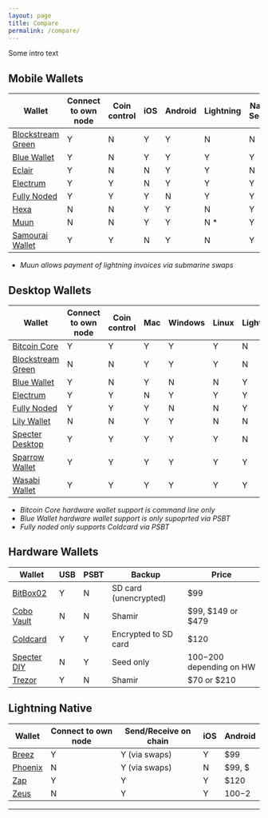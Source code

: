 ```yaml
---
layout: page
title: Compare
permalink: /compare/
---
```


Some intro text

## Mobile Wallets

| Wallet                                                                     | Connect to own node  | Coin control | iOS | Android | Lightning | Native Segwit | Tor |
|----------------------------------------------------------------------------|----------------------|--------------|-----|---------|-----------|---------------|-----|
| [Blockstream Green](https://bitcoinwallet.guide/mobile/#blockstream-green) |   Y                  |  N           |  Y  |   Y     |      N    |    N          |  Y  |
| [Blue Wallet](https://bitcoinwallet.guide/mobile/#blue-wallet)             |    Y                 |  N           |  Y  |    Y    |   Y       |    Y          |  N  |
| [Eclair](https://bitcoinwallet.guide/mobile/#eclair)                       |   Y                  |   N          |  N  |     Y   |    Y      |    N          |  N  |
| [Electrum](https://bitcoinwallet.guide/mobile/#electrum)                   |    Y                 |    Y         |  N  |   Y     |     Y     |     Y         |  Y  |
| [Fully Noded](https://bitcoinwallet.guide/mobile/#fully-noded)             |     Y                |     Y        |  Y  |    N    |    Y      |     Y         |  Y  |
| [Hexa](https://bitcoinwallet.guide/mobile/#hexa)                           |      N               |      N       |  Y  |     Y   |     N     |     Y         |  N  |
| [Muun](https://bitcoinwallet.guide/mobile/#muun)                           |       N              |       N      |   Y |    Y    |     N *   |      Y        |  N  |
| [Samourai Wallet](https://bitcoinwallet.guide/mobile/#samourai-wallet)     |        Y             |        Y     |   N |     Y   |     N     |     Y         |  Y  |


* *Muun allows payment of lightning invoices via submarine swaps*

## Desktop Wallets

| Wallet                                                                     | Connect to own node  | Coin control | Mac | Windows | Linux | Lightning  | HWW Support |
|----------------------------------------------------------------------------|----------------------|--------------|-----|---------|-------|------------|-------------|
| [Bitcoin Core](https://bitcoinwallet.guide/desktop/#bitcoin-core)          |   Y                  |  Y           |  Y  |   Y     |  Y    |    N       |  Y *        |
| [Blockstream Green](https://bitcoinwallet.guide/desktop/#blockstream-green)|   N                  |  N           |  Y  |   Y     |  Y    |    N       |  N          |
| [Blue Wallet](https://bitcoinwallet.guide/desktop/#blue-wallet)            |    Y                 |  N           |  Y  |    N    |   N   |    Y       |  Y *        |
| [Electrum](https://bitcoinwallet.guide/desktop/#electrum)                  |    Y                 |    Y         |  N  |   Y     |     Y |    Y       |  Y          |
| [Fully Noded](https://bitcoinwallet.guide/desktop/#fully-noded)            |     Y                |     Y        |  Y  |    N    |    N  |     Y      |  Y *        |
| [Lily Wallet](https://bitcoinwallet.guide/desktop/#lily-wallet)            |      N               |      N       |  Y  |     Y   |     N |     N      |  Y          |
| [Specter Desktop](https://bitcoinwallet.guide/desktop/#specter-desktop)    |       Y              |       Y      |   Y |    Y    | Y     |      N     |  Y          |
| [Sparrow Wallet](https://bitcoinwallet.guide/desktop/#sparrow-wallet)      |        Y             |        Y     |   Y |     Y   | Y     |     Y      |  Y          |
| [Wasabi Wallet](https://bitcoinwallet.guide/desktop/#wasabi-wallet)        |        Y             |        Y     |   Y |     Y   | Y     |     Y      |  Y          |

* *Bitcoin Core hardware wallet support is command line only* 
* *Blue Wallet hardware wallet support is only supoprted via PSBT* 
* *Fully noded only supports Coldcard via PSBT*

## Hardware Wallets

| Wallet                                                             | USB  | PSBT | Backup                  | Price                     | 
|--------------------------------------------------------------------|------|------|-------------------------|---------------------------|
| [BitBox02](https://bitcoinwallet.guide/hardware/#bitbox02)         |   Y  |  N   |  SD card (unencrypted)  | $99                       |
| [Cobo Vault](https://bitcoinwallet.guide/hardware/#cobo-vault)     |   N  |  N   |  Shamir                 | $99, $149 or $479         | 
| [Coldcard](https://bitcoinwallet.guide/hardware/#coldcard)         |   Y  |  Y   |  Encrypted to SD card   | $120                      |  
| [Specter DIY](https://bitcoinwallet.guide/hardware/#specter-diy)   |   N  |  Y   |  Seed only              | $100-$200 depending on HW |  
| [Trezor](https://bitcoinwallet.guide/hardware/#trezor)             |   Y  |  N   |  Shamir                 | $70 or $210               |

## Lightning Native

| Wallet                                                    | Connect to own node  | Send/Receive on chain | iOS | Android | 
|-----------------------------------------------------------|----------------------|-----------------------|-----|---------|
| [Breez](https://bitcoinwallet.guide/lightning/#breez)     |   Y                  |  Y (via swaps)        |  Y  | $99     |
| [Phoenix](https://bitcoinwallet.guide/lightning/#phoenix) |   N                  |  Y (via swaps)        |  N  | $99, $  | 
| [Zap](https://bitcoinwallet.guide/lightning/#zap)         |   Y                  |  Y                    |  Y  | $120    |  
| [Zeus](https://bitcoinwallet.guide/lightning/#zeus)       |   N                  |  Y                    |  Y  | $100-$2 |  



***
 
